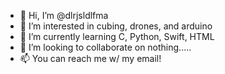 - 👋 Hi, I’m @dlrjsldlfma
- 👀 I’m interested in cubing, drones, and arduino
- 🌱 I’m currently learning C, Python, Swift, HTML
- 💞️ I’m looking to collaborate on nothing.....
- 📫 You can reach me w/ my email!

<!---
dlrjsldlfma/dlrjsldlfma is a ✨ special ✨ repository because its `README.md` (this file) appears on your GitHub profile.
You can click the Preview link to take a look at your changes.
--->
